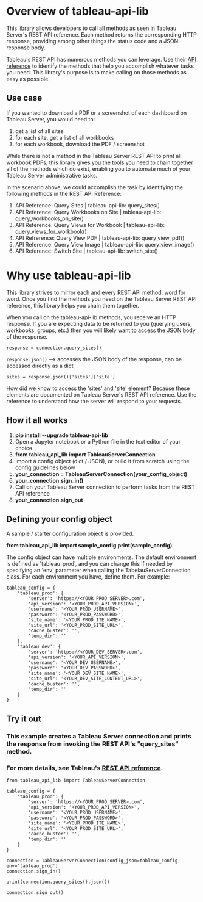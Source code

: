 # Overview of tableau-api-lib

This library allows developers to call all methods as seen in Tableau Server's REST API reference.
Each method returns the corresponding HTTP response, providing among other things the status code and a JSON response body.

Tableau's REST API has numerous methods you can leverage. Use their [API reference](https://help.tableau.com/current/api/rest_api/en-us/REST/rest_api_ref.htm) to identify the methods that help you accomplish whatever tasks you need. This library's purpose is to make calling on those methods as easy as possible.

## Use case

If you wanted to download a PDF or a screenshot of each dashboard on Tableau Server, you would need to:
1. get a list of all sites
2. for each site, get a list of all workbooks
3. for each workbook, download the PDF / screenshot

While there is not a method in the Tableau Server REST API to print all workbook PDFs, this library gives you the tools you need to chain together all of the methods which do exist, enabling you to automate much of your Tableau Server administrative tasks.

In the scenario above, we could accomplish the task by identifying the following methods in the REST API Reference:
1. API Reference: Query Sites  |  tableau-api-lib: query_sites()
2. API Reference: Query Workbooks on Site | tableau-api-lib: query_workbooks_on_site()
3. API Reference: Query Views for Workbook | tableau-api-lib: query_views_for_workbook()
4. API Refrerence: Query View PDF | tableau-api-lib: query_view_pdf()
5. API Reference: Query View Image | tableau-api-lib: query_view_image()
6. API Reference: Switch Site | tableau-api-lib: switch_site()

# Why use tableau-api-lib

This library strives to mirror each and every REST API method, word for word. Once you find the methods you need on the Tableau Server REST API reference, this library helps you chain them together. 

When you call on the tableau-api-lib methods, you receive an HTTP response. If you are expecting data to be returned to you (querying users, workbooks, groups, etc.) then you will likely want to access the JSON body of the response. 

``response = connection.query_sites()``

``response.json()``  --> accesses the JSON body of the response, can be accessed directly as a dict

``sites = response.json()['sites']['site']``

How did we know to access the 'sites' and 'site' element? Because these elements are documented on Tableau Server's REST API reference. Use the reference to understand how the server will respond to your requests.

## How it all works

1. **pip install --upgrade tableau-api-lib**
2. Open a Jupyter notebook or a Python file in the text editor of your choice
3. **from tableau_api_lib import TableauServerConnection**
4. Import a config object (dict / JSON), or build it from scratch using the config guidelines below
5. **your_connection = TableauServerConnection(your_config_object)**
6. **your_connection.sign_in()**
7. Call on your Tableau Server connection to perform tasks from the REST API reference
8. **your_connection.sign_out**

## Defining your config object

A sample / starter configuration object is provided.

**from tableau_api_lib import sample_config**
**print(sample_config)**

The config object can have multiple environments. The default environment is defined as 'tableau_prod', and you can change this if needed by specifying an 'env' parameter when calling the TabelauServerConnection class.
For each environment you have, define them. For example:

    tableau_config = {
        'tableau_prod': {
            'server': 'https://<YOUR_PROD_SERVER>.com',
            'api_version': '<YOUR_PROD_API_VERSION>',
            'username': '<YOUR_PROD_USERNAME>',
            'password': '<YOUR_PROD_PASSWORD>',
            'site_name': '<YOUR_PROD_ITE_NAME>',
            'site_url': '<YOUR_PROD_SITE_URL>',
            'cache_buster': '',
            'temp_dir': ''
        },
        'tableau_dev': {
            'server': 'https://<YOUR_DEV_SERVER>.com',
            'api_version': '<YOUR_API_VERSION>',
            'username': '<YOUR_DEV_USERNAME>',
            'password': '<YOUR_DEV_PASSWORD>',
            'site_name': '<YOUR_DEV_SITE_NAME>',
            'site_url': '<YOUR_DEV_SITE_CONTENT_URL>',
            'cache_buster': '',
            'temp_dir': ''
        }
    }

## Try it out
### This example creates a Tableau Server connection and prints the response from invoking the REST API's "query_sites" method.
### For more details, see Tableau's [REST API reference](https://help.tableau.com/current/api/rest_api/en-us/REST/rest_api_ref.htm#query_sites).

    from tableau_api_lib import TableauServerConnection
        
    tableau_config = {
        'tableau_prod': {
            'server': 'https://<YOUR_PROD_SERVER>.com',
            'api_version': '<YOUR_PROD_API_VERSION>',
            'username': '<YOUR_PROD_USERNAME>',
            'password': '<YOUR_PROD_PASSWORD>',
            'site_name': '<YOUR_PROD_ITE_NAME>',
            'site_url': '<YOUR_PROD_SITE_URL>',
            'cache_buster': '',
            'temp_dir': ''
        }
    }
        
    connection = TableauServerConnection(config_json=tableau_config, env='tableau_prod')
    connection.sign_in()
    
    print(connection.query_sites().json())
    
    connection.sign_out()
